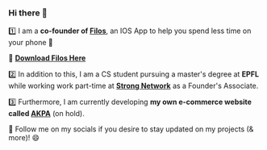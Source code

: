 ### Hi there 👋

1️⃣ I am a **co-founder of [Filos](https://www.getfilos.io/)**, an IOS App to help you spend less time on your phone 🧠

🚀 **[Download Filos Here](https://apps.apple.com/us/app/filos-digital-detox-companion/id6450723324)**

2️⃣ In addition to this, I am a CS student pursuing a master's degree at **EPFL** while working work part-time at **[Strong Network](https://strong.network/)** as a Founder's Associate.

3️⃣ Furthermore, I am currently developing **my own e-commerce website called [AKPA](https://akpa.ch/)** (on hold).

📱 Follow me on my socials if you desire to stay updated on my projects (& more)! 😄

<!--
**Awe-n/Awe-n** is a ✨ _special_ ✨ repository because its `README.md` (this file) appears on your GitHub profile.

Here are some ideas to get you started:

- 🔭 I’m currently working on ...
- 🌱 I’m currently learning ...
- 👯 I’m looking to collaborate on ...
- 🤔 I’m looking for help with ...
- 💬 Ask me about ...
- 📫 How to reach me: ...
- 😄 Pronouns: ...
- ⚡ Fun fact: ...
-->
